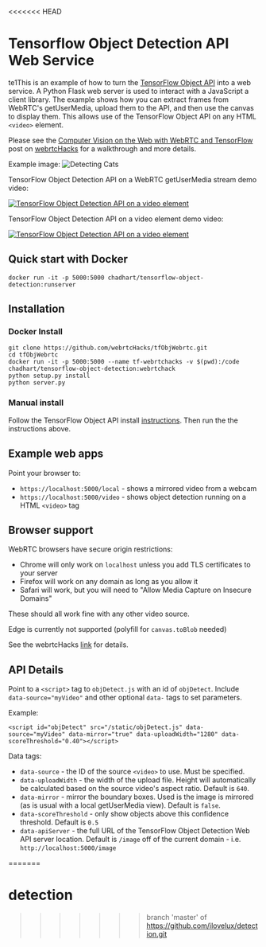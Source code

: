 <<<<<<< HEAD
# Tensorflow Object Detection API Web Service

te1This is an example of how to turn the [TensorFlow Object API](https://github.com/tensorflow/models/tree/master/research/object_detection) into a web service. 
A Python Flask web server is used to interact with a JavaScript a client library. 
The example shows how you can extract frames from WebRTC's getUserMedia, upload them to the API, and then use the canvas to display them.
This allows use of the TensorFlow Object API on any HTML `<video>` element.

Please see the [Computer Vision on the Web with WebRTC and TensorFlow](https://webrtchacks.com/webrtc-cv-tensorflow/) post on 
[webrtcHacks](https://webrtchacks.com) for a walkthrough and more details.

Example image:
![Detecting Cats](https://webrtchacks.com/wp-content/uploads/2017/12/intro-graphic-3.png)

TensorFlow Object Detection API on a WebRTC getUserMedia stream demo video:

[![TensorFlow Object Detection API on a video element](https://img.youtube.com/vi/vzTXW0hGINM/0.jpg)](https://www.youtube.com/watch?v=vzTXW0hGINM)


TensorFlow Object Detection API on a video element demo video:

[![TensorFlow Object Detection API on a video element](https://img.youtube.com/vi/rNkb9vlW2QY/0.jpg)](https://www.youtube.com/watch?v=rNkb9vlW2QY)


## Quick start with Docker
```$xslt
docker run -it -p 5000:5000 chadhart/tensorflow-object-detection:runserver
```

## Installation
### Docker Install

```$xslt
git clone https://github.com/webrtcHacks/tfObjWebrtc.git
cd tfObjWebrtc
docker run -it -p 5000:5000 --name tf-webrtchacks -v $(pwd):/code chadhart/tensorflow-object-detection:webrtchack
python setup.py install
python server.py
```

### Manual install

Follow the TensorFlow Object API install [instructions](https://github.com/tensorflow/models/blob/master/research/object_detection/g3doc/installation.md).
Then run the the instructions above.

## Example web apps

Point your browser to:
-  `https://localhost:5000/local` - shows a mirrored video from a webcam
- `https://localhost:5000/video` - shows object detection running on a HTML `<video>` tag

## Browser support

WebRTC browsers have secure origin restrictions: 
- Chrome will only work on `localhost` unless you add TLS certificates to your server
- Firefox will work on any domain as long as you allow it
- Safari will work, but you will need to "Allow Media Capture on Insecure Domains" 

These should all work fine with any other video source.


Edge is currently not supported (polyfill for `canvas.toBlob` needed)

See the webrtcHacks [link](https://webrtchacks.com/webrtc-cv-tensorflow/) for details.

## API Details

Point to a `<script>` tag to `objDetect.js` with an id of `objDetect`. Include `data-source="myVideo"` and other optional `data-` tags to set parameters.

Example:
```$xslt
<script id="objDetect" src="/static/objDetect.js" data-source="myVideo" data-mirror="true" data-uploadWidth="1280" data-scoreThreshold="0.40"></script>
```

Data tags:

- `data-source` - the ID of the source `<video>` to use. Must be specified.
- `data-uploadWidth` - the width of the upload file. Height will automatically be calculated based on the source video's aspect ratio. Default is `640`.
- `data-mirror` - mirror the boundary boxes. Used is the image is mirrored (as is usual with a local getUserMedia view). Default is `false`.
- `data-scoreThreshold` - only show objects above this confidence threshold. Default is `0.5`
 - `data-apiServer` - the full URL of the TensorFlow Object Detection Web API server location. Default is `/image` off of the current domain - 
 i.e. `http://localhost:5000/image`


=======
# detection
>>>>>>> branch 'master' of https://github.com/ilovelux/detection.git
